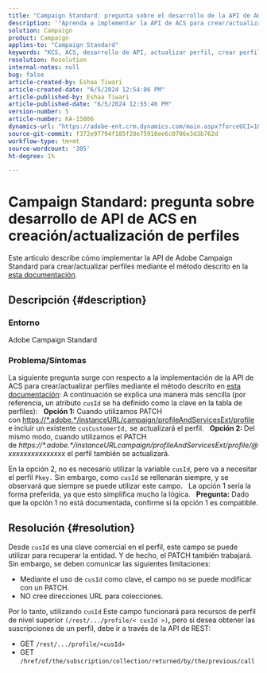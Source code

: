 ```yaml
---
title: "Campaign Standard: pregunta sobre el desarrollo de la API de ACS en la creación/actualización de perfiles"
description: '"Aprenda a implementar la API de ACS para crear/actualizar perfiles mediante PATCH y la clave comercial cusId como se describe en la documentación".'
solution: Campaign
product: Campaign
applies-to: "Campaign Standard"
keywords: "KCS, ACS, desarrollo de API, actualizar perfil, crear perfil, campaign standard"
resolution: Resolution
internal-notes: null
bug: false
article-created-by: Eshaa Tiwari
article-created-date: "6/5/2024 12:54:06 PM"
article-published-by: Eshaa Tiwari
article-published-date: "6/5/2024 12:55:46 PM"
version-number: 5
article-number: KA-15086
dynamics-url: "https://adobe-ent.crm.dynamics.com/main.aspx?forceUCI=1&pagetype=entityrecord&etn=knowledgearticle&id=2731a4aa-3a23-ef11-840b-6045bd0201f5"
source-git-commit: f372e97794f185f20e75910ee6c0706e3d3b762d
workflow-type: tm+mt
source-wordcount: '305'
ht-degree: 1%

---
```


# Campaign Standard: pregunta sobre desarrollo de API de ACS en creación/actualización de perfiles


Este artículo describe cómo implementar la API de Adobe Campaign Standard para crear/actualizar perfiles mediante el método descrito en la [esta documentación](https://experienceleague.adobe.com/docs/campaign-standard/using/working-with-apis/managing-profiles/updating-profiles.html?lang=en).

## Descripción {#description}


### Entorno

Adobe Campaign Standard

### Problema/Síntomas

La siguiente pregunta surge con respecto a la implementación de la API de ACS para crear/actualizar perfiles mediante el método descrito en [esta documentación](https://experienceleague.adobe.com/docs/campaign-standard/using/working-with-apis/managing-profiles/updating-profiles.html?lang=en): A continuación se explica una manera más sencilla (por referencia, un atributo `cusId` se ha definido como la clave en la tabla de perfiles):
 
<b>Opción 1:</b> Cuando utilizamos PATCH con [https://\*.adobe.\*/instanceURL/campaign/profileAndServicesExt/profile](https://na01.safelinks.protection.outlook.com/?url=https://mc.adobe.io/unilever-mkt-stage1/campaign/profileAndServicesExt/profile&amp;amp;data=02%7c01%7c%7c7ae64aa57f294ebc9d7d08d4bd48ea2f%7cfa7b1b5a7b34438794aed2c178decee1%7c0%7c0%7c636341568263078022&amp;amp;sdata=EVqAIvzLyFYiHf18eFGtnFm9ya/lLg2YfH5T3xer/9E%3D&amp;amp;reserved=0) e incluir un existente `cusCustomerId,` se actualizará el perfil.
 
<b>Opción 2: </b>Del mismo modo, cuando utilizamos el PATCH de *https://\*.adobe.\*/instanceURLcampaign/profileAndServicesExt/profile/@xxxxxxxxxxxxxxx* el perfil también se actualizará.

En la opción 2, no es necesario utilizar la variable `cusId`, pero va a necesitar el perfil `Pkey.` Sin embargo, como `cusId` se rellenarán siempre, y se observará que siempre se puede utilizar este campo.
 
La opción 1 sería la forma preferida, ya que esto simplifica mucho la lógica.
 
<b>Pregunta:</b> Dado que la opción 1 no está documentada, confirme si la opción 1 es compatible.


## Resolución {#resolution}


Desde `cusId` es una clave comercial en el perfil, este campo se puede utilizar para recuperar la entidad. Y de hecho, el PATCH también trabajará. Sin embargo, se deben comunicar las siguientes limitaciones:

- Mediante el uso de `cusId` como clave, el campo no se puede modificar con un PATCH.
- NO cree direcciones URL para colecciones.


Por lo tanto, utilizando `cusId` Este campo funcionará para recursos de perfil de nivel superior `(/rest/.../profile/< cusId >)`<b>, </b>pero si desea obtener las suscripciones de un perfil, debe ir a través de la API de REST:

- GET `/rest/.../profile/<cusId>`
- GET `/href/of/the/subscription/collection/returned/by/the/previous/call`


